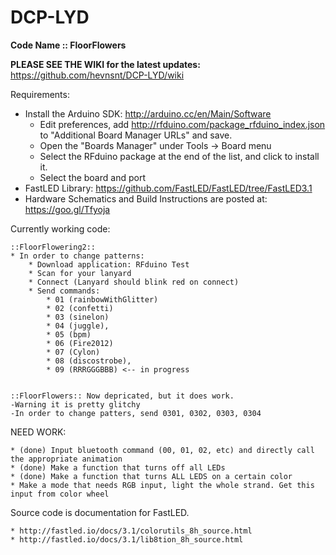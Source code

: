 # DCP-LYD
**Code Name :: FloorFlowers**

**PLEASE SEE THE WIKI for the latest updates:** https://github.com/hevnsnt/DCP-LYD/wiki


Requirements:
* Install the Arduino SDK: http://arduino.cc/en/Main/Software
	- Edit preferences, add http://rfduino.com/package_rfduino_index.json to "Additional Board Manager URLs" and save.
	- Open the "Boards Manager" under Tools -> Board menu
	- Select the RFduino package at the end of the list, and click to install it.
	- Select the board and port
* FastLED Library: https://github.com/FastLED/FastLED/tree/FastLED3.1
* Hardware Schematics and Build Instructions are posted at: https://goo.gl/Tfyoja


Currently working code: 

	::FloorFlowering2::
	* In order to change patterns:
		* Download application: RFduino Test
		* Scan for your lanyard
		* Connect (Lanyard should blink red on connect)
		* Send commands: 
			* 01 (rainbowWithGlitter)
			* 02 (confetti)
			* 03 (sinelon)
			* 04 (juggle), 
			* 05 (bpm)
			* 06 (Fire2012)
			* 07 (Cylon)
			* 08 (discostrobe), 
			* 09 (RRRGGGBBB) <-- in progress


	::FloorFlowers:: Now depricated, but it does work.
	-Warning it is pretty glitchy
	-In order to change patters, send 0301, 0302, 0303, 0304



NEED WORK:

	* (done) Input bluetooth command (00, 01, 02, etc) and directly call the appropriate animation
	* (done) Make a function that turns off all LEDs 
	* (done) Make a function that turns ALL LEDS on a certain color
	* Make a mode that needs RGB input, light the whole strand. Get this input from color wheel


Source code is documentation for FastLED.  

	* http://fastled.io/docs/3.1/colorutils_8h_source.html
	* http://fastled.io/docs/3.1/lib8tion_8h_source.html
